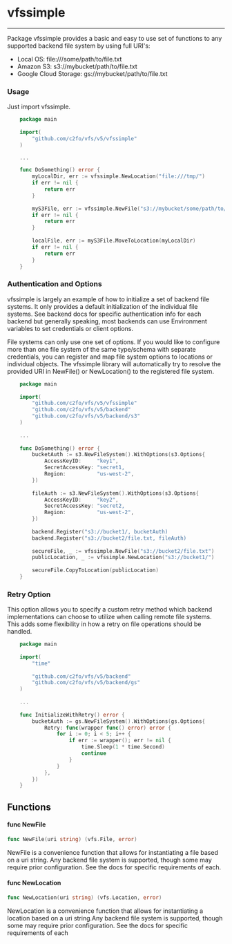 # vfssimple

---

Package vfssimple provides a basic and easy to use set of functions to any
supported backend file system by using full URI's:

* Local OS:             file:///some/path/to/file.txt
* Amazon S3:            s3://mybucket/path/to/file.txt
* Google Cloud Storage: gs://mybucket/path/to/file.txt


### Usage

Just import vfssimple.

```go
    package main
    
    import(
        "github.com/c2fo/vfs/v5/vfssimple"
    )

    ...

    func DoSomething() error {
        myLocalDir, err := vfssimple.NewLocation("file:///tmp/")
        if err != nil {
            return err
        }
        
        myS3File, err := vfssimple.NewFile("s3://mybucket/some/path/to/key.txt")
        if err != nil {
            return err
        }
        
        localFile, err := myS3File.MoveToLocation(myLocalDir)
        if err != nil {
            return err
        }
    }
```

### Authentication and Options

vfssimple is largely an example of how to initialize a set of backend file systems.  It only provides a default
initialization of the individual file systems.  See backend docs for specific authentication info for each backend but
generally speaking, most backends can use Environment variables to set credentials or client options.

File systems can only use one set of options. If you would like to configure more than one file system of the same type/schema with separate credentials,
you can register and map file system options to locations or individual objects. The vfssimple library will automatically try to
resolve the provided URI in NewFile() or NewLocation() to the registered file system.

```go
    package main
    
    import(
        "github.com/c2fo/vfs/v5/vfssimple"
        "github.com/c2fo/vfs/v5/backend"
        "github.com/c2fo/vfs/v5/backend/s3"
    )
    
    ...
    
    func DoSomething() error {
        bucketAuth := s3.NewFileSystem().WithOptions(s3.Options{
            AccessKeyID:     "key1",
            SecretAccessKey: "secret1,
            Region:          "us-west-2",
        })
        
        fileAuth := s3.NewFileSystem().WithOptions(s3.Options{
            AccessKeyID:     "key2",
            SecretAccessKey: "secret2,
            Region:          "us-west-2",
        })
        
        backend.Register("s3://bucket1/, bucketAuth)
        backend.Register("s3://bucket2/file.txt, fileAuth)
        
        secureFile, _ := vfssimple.NewFile("s3://bucket2/file.txt")
        publicLocation, _ := vfssimple.NewLocation("s3://bucket1/")
        
        secureFile.CopyToLocation(publicLocation)
    }
```

### Retry Option

This option allows you to specify a custom retry method which backend implementations can choose to utilize
when calling remote file systems. This adds some flexibility in how a retry on file operations should be handled.

```go
    package main
    
    import(
        "time"
        
        "github.com/c2fo/vfs/v5/backend"
        "github.com/c2fo/vfs/v5/backend/gs"
    )
    
    ...
    
    func InitializeWithRetry() error {
        bucketAuth := gs.NewFileSystem().WithOptions(gs.Options{
            Retry: func(wrapper func() error) error {
                for i := 0; i < 5; i++ {
                    if err := wrapper(); err != nil {
                        time.Sleep(1 * time.Second)
                        continue
                    }
                }
            },
        })
    }
```

## Functions

#### func  NewFile

```go
func NewFile(uri string) (vfs.File, error)
```
NewFile is a convenience function that allows for instantiating a file based on
a uri string. Any backend file system is supported, though some may require prior
configuration. See the docs for specific requirements of each.

#### func  NewLocation

```go
func NewLocation(uri string) (vfs.Location, error)
```
NewLocation is a convenience function that allows for instantiating a location
based on a uri string.Any backend file system is supported, though some may
require prior configuration. See the docs for specific requirements of each
